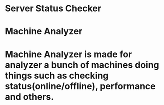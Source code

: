 # Server Status Checker
# Machine Analyzer
# Machine Analyzer is made for analyzer a bunch of machines doing things such as checking status(online/offline), performance and others.
